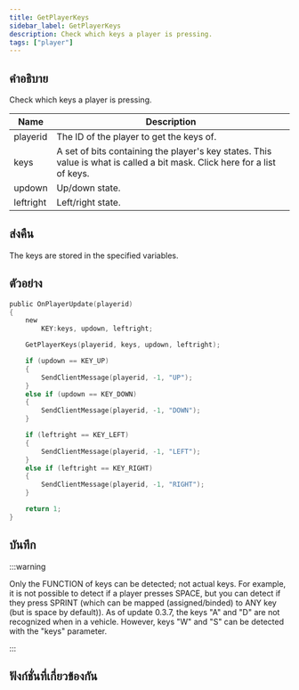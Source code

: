 ```yaml
---
title: GetPlayerKeys
sidebar_label: GetPlayerKeys
description: Check which keys a player is pressing.
tags: ["player"]
---
```


## คำอธิบาย

Check which keys a player is pressing.

| Name      | Description                                                                                                               |
| --------- | ------------------------------------------------------------------------------------------------------------------------- |
| playerid  | The ID of the player to get the keys of.                                                                                  |
| keys      | A set of bits containing the player's key states. This value is what is called a bit mask. Click here for a list of keys. |
| updown    | Up/down state.                                                                                                            |
| leftright | Left/right state.                                                                                                         |

## ส่งคืน

The keys are stored in the specified variables.

## ตัวอย่าง

```c
public OnPlayerUpdate(playerid)
{
    new
        KEY:keys, updown, leftright;

    GetPlayerKeys(playerid, keys, updown, leftright);

    if (updown == KEY_UP)
    {
        SendClientMessage(playerid, -1, "UP");
    }
    else if (updown == KEY_DOWN)
    {
        SendClientMessage(playerid, -1, "DOWN");
    }

    if (leftright == KEY_LEFT)
    {
        SendClientMessage(playerid, -1, "LEFT");
    }
    else if (leftright == KEY_RIGHT)
    {
        SendClientMessage(playerid, -1, "RIGHT");
    }

    return 1;
}
```

## บันทึก

:::warning

Only the FUNCTION of keys can be detected; not actual keys. For example, it is not possible to detect if a player presses SPACE, but you can detect if they press SPRINT (which can be mapped (assigned/binded) to ANY key (but is space by default)). As of update 0.3.7, the keys "A" and "D" are not recognized when in a vehicle. However, keys "W" and "S" can be detected with the "keys" parameter.

:::

## ฟังก์ชั่นที่เกี่ยวข้องกัน
